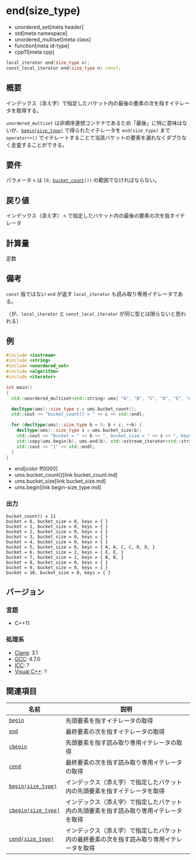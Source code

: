 # end(size_type)
* unordered_set[meta header]
* std[meta namespace]
* unordered_multiset[meta class]
* function[meta id-type]
* cpp11[meta cpp]

```cpp
local_iterator end(size_type n);
const_local_iterator end(size_type n) const;
```

## 概要
インデックス（添え字）で指定したバケット内の最後の要素の次を指すイテレータを取得する。

`unordered_multiset` は非順序連想コンテナであるため「最後」に特に意味はないが、[`begin(size_type)`](begin-size_type.md) で得られたイテレータを `end(size_type)` まで `operator++()` でイテレートすることで当該バケットの要素を漏れなくダブりなく走査することができる。


## 要件
パラメータ `n` は `[0,` [`bucket_count`](bucket_count.md)`())` の範囲でなければならない。


## 戻り値
インデックス（添え字） `n` で指定したバケット内の最後の要素の次を指すイテレータ


## 計算量
定数


## 備考
`const` 版ではない `end` が返す `local_iterator` も読み取り専用イテレータである。

（が、`local_iterator` と `const_local_iterator` が同じ型とは限らないと思われる）


## 例
```cpp example
#include <iostream>
#include <string>
#include <unordered_set>
#include <algorithm>
#include <iterator>

int main()
{
  std::unordered_multiset<std::string> ums{ "A", "B", "C", "D", "E", "A", "B", "C", "D", "E", };

  decltype(ums)::size_type c = ums.bucket_count();
  std::cout << "bucket_count() = " << c << std::endl;

  for (decltype(ums)::size_type b = 0; b < c; ++b) {
    decltype(ums)::size_type s = ums.bucket_size(b);
    std::cout << "bucket = " << b << ", bucket_size = " << s << ", keys = { ";
    std::copy(ums.begin(b), ums.end(b), std::ostream_iterator<std::string>(std::cout, ", "));
    std::cout << "}" << std::endl;
  }
}
```
* end[color ff0000]
* ums.bucket_count()[link bucket_count.md]
* ums.bucket_size[link bucket_size.md]
* ums.begin[link begin-size_type.md]

### 出力
```
bucket_count() = 11
bucket = 0, bucket_size = 0, keys = { }
bucket = 1, bucket_size = 0, keys = { }
bucket = 2, bucket_size = 0, keys = { }
bucket = 3, bucket_size = 0, keys = { }
bucket = 4, bucket_size = 0, keys = { }
bucket = 5, bucket_size = 6, keys = { A, A, C, C, D, D, }
bucket = 6, bucket_size = 2, keys = { E, E, }
bucket = 7, bucket_size = 2, keys = { B, B, }
bucket = 8, bucket_size = 0, keys = { }
bucket = 9, bucket_size = 0, keys = { }
bucket = 10, bucket_size = 0, keys = { }
```

## バージョン
### 言語
- C++11

### 処理系
- [Clang](/implementation.md#clang): 3.1
- [GCC](/implementation.md#gcc): 4.7.0
- [ICC](/implementation.md#icc): ?
- [Visual C++](/implementation.md#visual_cpp): ?

## 関連項目

| 名前 | 説明 |
|----------------------------------------------|--------------------------------|
| [`begin`](begin.md)                        | 先頭要素を指すイテレータの取得 |
| [`end`](end.md)                            | 最終要素の次を指すイテレータの取得 |
| [`cbegin`](cbegin.md)                      | 先頭要素を指す読み取り専用イテレータの取得 |
| [`cend`](cend.md)                          | 最終要素の次を指す読み取り専用イテレータの取得 |
| [`begin(size_type)`](begin-size_type.md)   | インデックス（添え字）で指定したバケット内の先頭要素を指すイテレータを取得 |
| [`cbegin(size_type)`](cbegin-size_type.md) | インデックス（添え字）で指定したバケット内の先頭要素を指す読み取り専用イテレータを取得 |
| [`cend(size_type)`](cend-size_type.md)     | インデックス（添え字）で指定したバケット内の最終要素の次を指す読み取り専用イテレータを取得 |

